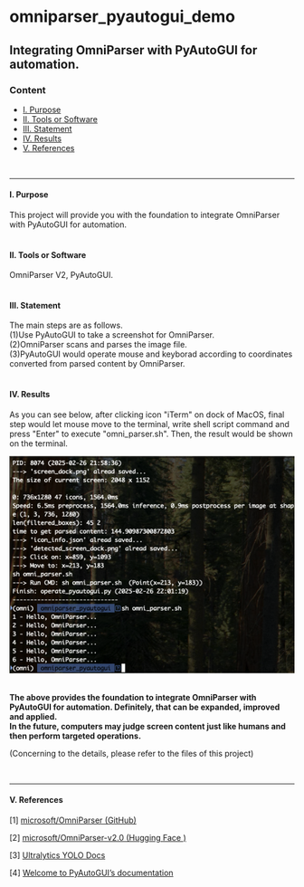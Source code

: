 # **omniparser_pyautogui_demo**


## **Integrating OmniParser with PyAutoGUI for automation.**

### **Content** 

* [Ⅰ. Purpose](#1)
* [Ⅱ. Tools or Software](#2)
* [Ⅲ. Statement](#3)
* [Ⅳ. Results](#4)
* [Ⅴ. References](#5)

<br>

---

<h4 id="1">Ⅰ. Purpose</h4>
This project will provide you with the foundation to integrate OmniParser with PyAutoGUI for automation.
<br><br>

<h4 id="2">Ⅱ. Tools or Software</h4>

OmniParser V2, PyAutoGUI.
<br><br>

<h4 id="3">Ⅲ. Statement</h4>

The main steps are as follows.<br>
(1)Use PyAutoGUI to take a screenshot for OmniParser.<br>
(2)OmniParser scans and parses the image file.<br>
(3)PyAutoGUI would operate mouse and keyborad according to coordinates converted from parsed content by OmniParser.<br>
<br>

<h4 id="4">Ⅳ. Results</h4>

As you can see below, after clicking icon "iTerm" on dock of MacOS, final step would let mouse move to the terminal, write shell script command and press "Enter" to execute "omni_parser.sh". Then, the result would be shown on the terminal.<br>

![avatar](./README_png/results.png)
<br><br>

__The above provides the foundation to integrate OmniParser with PyAutoGUI for automation. Definitely, that can be expanded, improved and applied.<br>In the future, computers may judge screen content just like humans and then perform targeted operations.__<br>

(Concerning to the details, please refer to the files of this project)

<br>

---

<h4 id="5">Ⅴ. References</h4>

[1] [microsoft/OmniParser (GitHub)
](<https://github.com/microsoft/OmniParser>) 

[2] [microsoft/OmniParser-v2.0 (Hugging Face
)](<https://huggingface.co/microsoft/OmniParser-v2.0>)

[3] [Ultralytics YOLO Docs](<https://docs.ultralytics.com/>)

[4] [Welcome to PyAutoGUI’s documentation](<https://pyautogui.readthedocs.io/en/latest/#>)